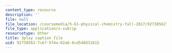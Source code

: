 ```yaml
---
content_type: resource
description: ''
file: null
file_location: /coursemedia/5-61-physical-chemistry-fall-2017/927385627c675f4a02a66cd548d31615_TEMQhpsGFg.srt
file_type: application/x-subrip
resourcetype: Other
title: 3play caption file
uid: 92738562-7c67-5f4a-02a6-6cd548d31615
---
```

